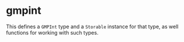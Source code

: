 # gmpint

This defines a `GMPInt` type and a `Storable` instance for that type, as well
functions for working with such types.
